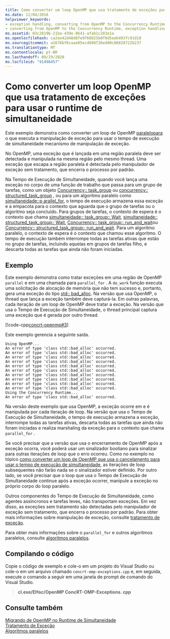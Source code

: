 ```yaml
---
title: Como converter um loop OpenMP que usa tratamento de exceções para usar o runtime de simultaneidade
ms.date: 11/04/2016
helpviewer_keywords:
- exception handling, converting from OpenMP to the Concurrency Runtime
- converting from OpenMP to the Concurrency Runtime, exception handling
ms.assetid: 03c28196-21ba-439e-8641-afab1c283e1a
ms.openlocfilehash: ca2ee42d48d8fe9f66025b8f0d5eeb493fc91d10
ms.sourcegitcommit: a1676bf6caae05ecd698f26ed80c08828722b237
ms.translationtype: MT
ms.contentlocale: pt-BR
ms.lasthandoff: 09/29/2020
ms.locfileid: "91498457"
---
```

# <a name="how-to-convert-an-openmp-loop-that-uses-exception-handling-to-use-the-concurrency-runtime"></a>Como converter um loop OpenMP que usa tratamento de exceções para usar o runtime de simultaneidade

Este exemplo demonstra como converter um loop de OpenMP [paralelo](../../parallel/concrt/how-to-use-parallel-invoke-to-write-a-parallel-sort-routine.md#parallel)[para](../openmp/reference/openmp-directives.md#for-openmp) o que executa a manipulação de exceção para usar o tempo de execução de simultaneidade mecanismo de manipulação de exceção.

No OpenMP, uma exceção que é lançada em uma região paralela deve ser detectada e manipulada na mesma região pelo mesmo thread. Uma exceção que escapa a região paralela é detectada pelo manipulador de exceção sem tratamento, que encerra o processo por padrão.

Na Tempo de Execução de Simultaneidade, quando você lança uma exceção no corpo de uma função de trabalho que passa para um grupo de tarefas, como um objeto [Concurrency:: task_group](reference/task-group-class.md) ou [concurrency:: structured_task_group](../../parallel/concrt/reference/structured-task-group-class.md) , ou para um algoritmo paralelo como [simultaneidade::p arallel_for](reference/concurrency-namespace-functions.md#parallel_for), o tempo de execução armazena essa exceção e a empacota para o contexto que aguarda que o grupo de tarefas ou o algoritmo seja concluído. Para grupos de tarefas, o contexto de espera é o contexto que chama [simultaneidade:: task_group:: Wait](reference/task-group-class.md#wait), [simultaneidade:: structured_task_group:: Wait](reference/structured-task-group-class.md#wait), [Concurrency:: task_group:: run_and_wait](reference/task-group-class.md#run_and_wait)ou [Concurrency:: structured_task_group:: run_and_wait](reference/structured-task-group-class.md#run_and_wait). Para um algoritmo paralelo, o contexto de espera é o contexto que chamou esse algoritmo. O tempo de execução também interrompe todas as tarefas ativas que estão no grupo de tarefas, incluindo aquelas em grupos de tarefas filho, e descarta todas as tarefas que ainda não foram iniciadas.

## <a name="example"></a>Exemplo

Este exemplo demonstra como tratar exceções em uma região de OpenMP `parallel` e em uma chamada para `parallel_for` . A `do_work` função executa uma solicitação de alocação de memória que não tem sucesso e, portanto, gera uma exceção do tipo [std:: bad_alloc](../../standard-library/bad-alloc-class.md). Na versão que usa OpenMP, o thread que lança a exceção também deve capturá-la. Em outras palavras, cada iteração de um loop de OpenMP deve tratar a exceção. Na versão que usa o Tempo de Execução de Simultaneidade, o thread principal captura uma exceção que é gerada por outro thread.

[!code-cpp[concrt-openmp#3](../../parallel/concrt/codesnippet/cpp/convert-an-openmp-loop-that-uses-exception-handling_1.cpp)]

Este exemplo gerencia a seguinte saída.

```Output
Using OpenMP...
An error of type 'class std::bad_alloc' occurred.
An error of type 'class std::bad_alloc' occurred.
An error of type 'class std::bad_alloc' occurred.
An error of type 'class std::bad_alloc' occurred.
An error of type 'class std::bad_alloc' occurred.
An error of type 'class std::bad_alloc' occurred.
An error of type 'class std::bad_alloc' occurred.
An error of type 'class std::bad_alloc' occurred.
An error of type 'class std::bad_alloc' occurred.
An error of type 'class std::bad_alloc' occurred.
Using the Concurrency Runtime...
An error of type 'class std::bad_alloc' occurred.
```

Na versão deste exemplo que usa OpenMP, a exceção ocorre em e é manipulada por cada iteração de loop. Na versão que usa o Tempo de Execução de Simultaneidade, o tempo de execução armazena a exceção, interrompe todas as tarefas ativas, descarta todas as tarefas que ainda não foram iniciadas e realiza marshaling da exceção para o contexto que chama `parallel_for` .

Se você precisar que a versão que usa o encerramento de OpenMP após a exceção ocorra, você poderá usar um sinalizador booliano para sinalizar para outras iterações de loop que o erro ocorreu. Como no exemplo no tópico [como converter um loop de OpenMP que usa o cancelamento para usar o tempo de execução de simultaneidade](../../parallel/concrt/convert-an-openmp-loop-that-uses-cancellation.md), as iterações de loop subsequentes não farão nada se o sinalizador estiver definido. Por outro lado, se você precisar que o loop que usa o Tempo de Execução de Simultaneidade continue após a exceção ocorrer, manipule a exceção no próprio corpo do loop paralelo.

Outros componentes do Tempo de Execução de Simultaneidade, como agentes assíncronos e tarefas leves, não transportam exceções. Em vez disso, as exceções sem tratamento são detectadas pelo manipulador de exceção sem tratamento, que encerra o processo por padrão. Para obter mais informações sobre manipulação de exceção, consulte [tratamento de exceção](../../parallel/concrt/exception-handling-in-the-concurrency-runtime.md).

Para obter mais informações sobre o `parallel_for` e outros algoritmos paralelos, consulte [algoritmos paralelos](../../parallel/concrt/parallel-algorithms.md).

## <a name="compiling-the-code"></a>Compilando o código

Copie o código de exemplo e cole-o em um projeto do Visual Studio ou cole-o em um arquivo chamado `concrt-omp-exceptions.cpp` e, em seguida, execute o comando a seguir em uma janela de prompt de comando do Visual Studio.

> **cl.exe/EHsc/OpenMP ConcRT-OMP-Exceptions. cpp**

## <a name="see-also"></a>Consulte também

[Migrando de OpenMP no Runtime de Simultaneidade](../../parallel/concrt/migrating-from-openmp-to-the-concurrency-runtime.md)<br/>
[Tratamento de Exceção](../../parallel/concrt/exception-handling-in-the-concurrency-runtime.md)<br/>
[Algoritmos paralelos](../../parallel/concrt/parallel-algorithms.md)
